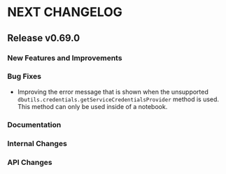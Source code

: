 # NEXT CHANGELOG

## Release v0.69.0

### New Features and Improvements

### Bug Fixes
- Improving the error message that is shown when the unsupported `dbutils.credentials.getServiceCredentialsProvider` method is used. This method can only be used inside of a notebook.

### Documentation

### Internal Changes

### API Changes
